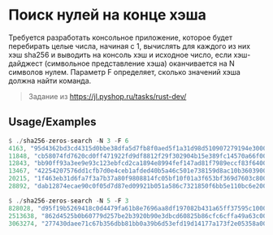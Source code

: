 # Поиск нулей на конце хэша

Требуется разработать консольное приложение, которое будет перебирать целые числа, начиная с 1, вычислять для каждого из них хэш sha256 и выводить на консоль хэш и исходное число, если хэш-дайджест (символьное представление хэша) оканчивается на N символов нулем. Параметр F определяет, сколько значений хэша должна найти команда.

> Задание из https://jl.pyshop.ru/tasks/rust-dev/



## Usage/Examples

```rust
$ ./sha256-zeros-search -N 3 -F 6
4163, "95d4362bd3cd4315d0bbe38dfa5d7fb8f0aed5f1a31d98d510907279194e3000"
11848, "cb58074fd7620cd0ff471922fd9df8812f29f302904b15e389fc14570a66f000"
12843, "bb90ff93a3ee9e93c123ebfcd2ca1894e8994fef147ad81f7989eccf83f64000"
13467, "42254207576dd1cfb7d0e4ceb1afded40b5a46c501e738159d8ac10b36039000"
20215, "1f463eb31d6fa7f3a7b37a80f9808814fc05bf10f01a3f653bf369d7603c8000"
28892, "dab12874ecae90c0f05d7d87ed09921b051a586c7321850f6bb5e110bc6e2000"
```
```rust
$ ./sha256-zeros-search -N 5 -F 3
828028, "d95f19b5269418c0d4479fa61b8e7696aa8df197082b431a65ff37595c100000"
2513638, "862d4525b0b60779d257be2b3920b90e3dbcd60825b86cfc6cffa49a63c00000"
3063274, "277430daee71c67b356dbb81bb0a39b6d53efd19d14177a173f2e05358a00000"
```
